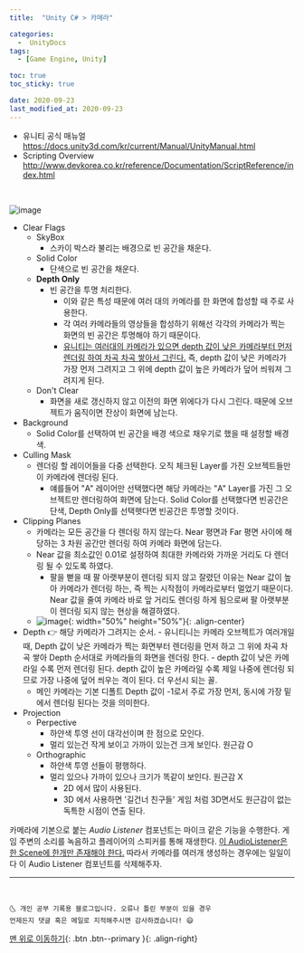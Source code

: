 ```yaml
---
title:  "Unity C# > 카메라" 

categories:
  -  UnityDocs
tags:
  - [Game Engine, Unity]

toc: true
toc_sticky: true

date: 2020-09-23
last_modified_at: 2020-09-23
---
```


- 유니티 공식 매뉴얼 <https://docs.unity3d.com/kr/current/Manual/UnityManual.html>
- Scripting Overview <http://www.devkorea.co.kr/reference/Documentation/ScriptReference/index.html>


<br>

![image](https://user-images.githubusercontent.com/42318591/94007786-ef70c900-fddc-11ea-8740-095dfe594121.png)

  - Clear Flags 
    - SkyBox 
      - 스카이 박스라 불리는 배경으로 빈 공간을 채운다.
    - Solid Color 
      - 단색으로 빈 공간을 채운다.
    - **Depth Only** 
      - 빈 공간을 투명 처리한다.
        - 이와 같은 특성 때문에 여러 대의 카메라를 한 화면에 합성할 때 주로 사용한다. 
        - 각 여러 카메라들의 영상들을 합성하기 위해선 각각의 카메라가 찍는 화면의 빈 공간은 투명해야 하기 때문이다. 
        - <u>유니티는 여러대의 카메라가 있으면 depth 값이 낮은 카메라부터 먼저 렌더링 하여 차곡 차곡 쌓아서 그린다.</u> 즉, depth 값이 낮은 카메라가 가장 먼저 그려지고 그 위에 depth 값이 높은 카메라가 덮어 씌워져 그려지게 된다.
    - Don't Clear 
      - 화면을 새로 갱신하지 않고 이전의 화면 위에다가 다시 그린다. 때문에 오브젝트가 움직이면 잔상이 화면에 남는다.
  - Background
    - Solid Color를 선택하여 빈 공간을 배경 색으로 채우기로 했을 때 설정할 배경 색.
  - Culling Mask 
    - 렌더링 할 레이어들을 다중 선택한다. 오직 체크된 Layer를 가진 오브젝트들만 이 카메라에 렌더링 된다.
      - 얘를들어 "A" 레이어만 선택했다면 해당 카메라는 "A" Layer를 가진 그 오브젝트만 렌더링하여 화면에 담는다. Solid Color를 선택했다면 빈공간은 단색, Depth Only를 선택햇다면 빈공간은 투명할 것이다.
  - Clipping Planes 
    - 카메라는 모든 공간을 다 렌더링 하지 않는다. Near 평면과 Far 평면 사이에 해당하는 3 차원 공간만 렌더링 하여 카메라 화면에 담는다. 
    - Near 값을 최소값인 0.01로 설정하여 최대한 카메라와 가까운 거리도 다 렌더링 될 수 있도록 하였다.
      - 팔을 뻗을 때 팔 아랫부분이 렌더링 되지 않고 잘렸던 이유는 Near 값이 높아 카메라가 렌더링 하는, 즉 찍는 시작점이 카메라로부터 멀었기 때문이다. Near 값을 줄여 카메라 바로 앞 거리도 렌더링 하게 됨으로써 팔 아랫부분이 렌더링 되지 않는 현상을 해결하였다.
    -  ![image](https://user-images.githubusercontent.com/42318591/94003595-68205700-fdd6-11ea-8817-144b8a59d840.png){: width="50%" height="50%"}{: .align-center}
  -  Depth 👉 해당 카메라가 그려지는 순서.
    - 유니티니는 카메라 오브젝트가 여러개일 때, Depth 값이 낮은 카메라가 찍는 화면부터 렌더링을 먼저 하고 그 위에 차곡 차곡 쌓아 Depth 순서대로 카메라들의 화면을 렌더링 한다. 
    - depth 값이 낮은 카메라일 수록 먼저 렌더링 된다. depth 값이 높은 카메라일 수록 제일 나중에 렌더링 되므로 가장 나중에 덮어 씌우는 격이 된다. 더 우선시 되는 꼴.
      - 메인 카메라는 기본 디폴트 Depth 값이 -1로서 주로 가장 먼저, 동시에 가장 밑에서 렌더링 된다는 것을 의미한다.
  - Projection
    - Perpective 
      - 하얀색 투영 선이 대각선이며 한 점으로 모인다.
      - 멀리 있는건 작게 보이고 가까이 있는건 크게 보인다. 원근감 O
    - Orthographic
      - 하얀색 투영 선들이 평행하다.
      - 멀리 있으나 가까이 있으나 크기가 똑같이 보인다. 원근감 X
        - 2D 에서 많이 사용된다.
        - 3D 에서 사용하면 '길건너 친구들' 게임 처럼 3D면서도 원근감이 없는 독특한 시점이 연출 된다.


카메라에 기본으로 붙는 *Audio Listener* 컴포넌트는 마이크 같은 기능을 수행한다. 게임 주변의 소리를 녹음하고 플레이어의 스피커를 통해 재생한다. <u>이 AudioListener은 한 Scene에 한개만 존재해야 한다.</u> 따라서 카메라를 여러개 생성하는 경우에는 일일이 다 이 Audio Listener 컴포넌트를 삭제해주자.

***
<br>

    🌜 개인 공부 기록용 블로그입니다. 오류나 틀린 부분이 있을 경우 
    언제든지 댓글 혹은 메일로 지적해주시면 감사하겠습니다! 😄

[맨 위로 이동하기](#){: .btn .btn--primary }{: .align-right}